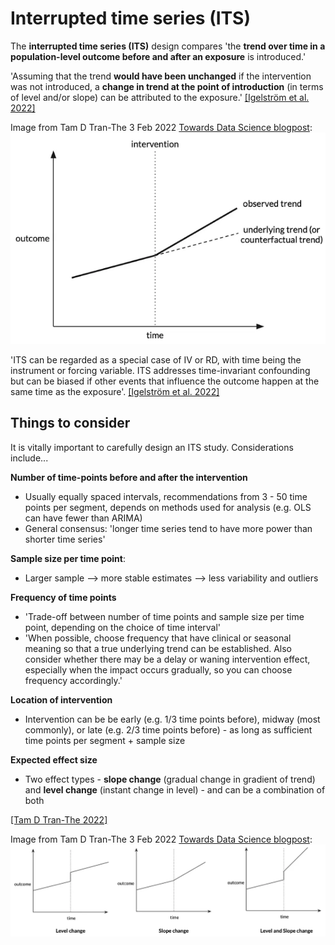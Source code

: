 # Interrupted time series (ITS)

The **interrupted time series (ITS)** design compares 'the **trend over time in a population-level outcome before and after an exposure** is introduced.'

'Assuming that the trend **would have been unchanged** if the intervention was not introduced, a **change in trend at the point of introduction** (in terms of level and/or slope) can be attributed to the exposure.' [[Igelström et al. 2022]](https://doi.org/10.1136/jech-2022-219267)

Image from Tam D Tran-The 3 Feb 2022 [Towards Data Science blogpost](https://towardsdatascience.com/sample-size-planning-for-interrupted-time-series-design-in-health-care-e16d22bba13f):
![ITS](../images/medium_its.png)

'ITS can be regarded as a special case of IV or RD, with time being the instrument or forcing variable. ITS addresses time-invariant confounding but can be biased if other events that influence the outcome happen at the same time as the exposure'. [[Igelström et al. 2022]](https://doi.org/10.1136/jech-2022-219267)

## Things to consider

It is vitally important to carefully design an ITS study. Considerations include...

**Number of time-points before and after the intervention**
* Usually equally spaced intervals, recommendations from 3 - 50 time points per segment, depends on methods used for analysis (e.g. OLS can have fewer than ARIMA)
* General consensus: 'longer time series tend to have more power than shorter time series'

**Sample size per time point**:
* Larger sample --> more stable estimates --> less variability and outliers

**Frequency of time points**
* 'Trade-off between number of time points and sample size per time point, depending on the choice of time interval'
* 'When possible, choose frequency that have clinical or seasonal meaning so that a true underlying trend can be established. Also consider whether there may be a delay or waning intervention effect, especially when the impact occurs gradually, so you can choose frequency accordingly.'

**Location of intervention**
* Intervention can be be early (e.g. 1/3 time points before), midway (most commonly), or late (e.g. 2/3 time points before) - as long as sufficient time points per segment + sample size

**Expected effect size**
* Two effect types - **slope change** (gradual change in gradient of trend) and **level change** (instant change in level) - and can be a combination of both

[[Tam D Tran-The 2022]](https://towardsdatascience.com/sample-size-planning-for-interrupted-time-series-design-in-health-care-e16d22bba13f)

Image from Tam D Tran-The 3 Feb 2022 [Towards Data Science blogpost](https://towardsdatascience.com/sample-size-planning-for-interrupted-time-series-design-in-health-care-e16d22bba13f):
![ITS effect types](../images/medium_its2.png)